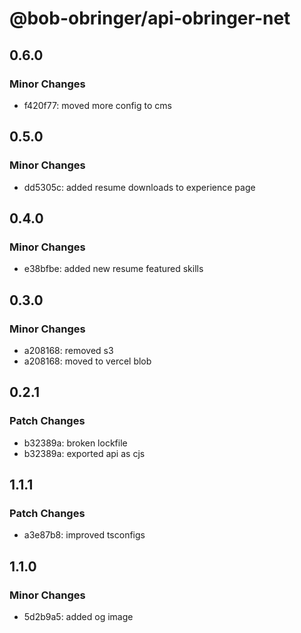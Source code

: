# @bob-obringer/api-obringer-net

## 0.6.0

### Minor Changes

- f420f77: moved more config to cms

## 0.5.0

### Minor Changes

- dd5305c: added resume downloads to experience page

## 0.4.0

### Minor Changes

- e38bfbe: added new resume featured skills

## 0.3.0

### Minor Changes

- a208168: removed s3
- a208168: moved to vercel blob

## 0.2.1

### Patch Changes

- b32389a: broken lockfile
- b32389a: exported api as cjs

## 1.1.1

### Patch Changes

- a3e87b8: improved tsconfigs

## 1.1.0

### Minor Changes

- 5d2b9a5: added og image

